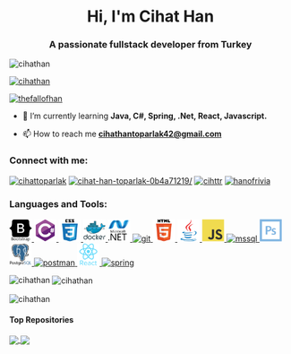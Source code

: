 <h1 align="center">Hi, I'm Cihat Han</h1>
<h3 align="center">A passionate fullstack developer from Turkey</h3>

<p align="left"> <img src="https://komarev.com/ghpvc/?username=cihathan&label=Profile%20views&color=0e75b6&style=flat" alt="cihathan" /> </p>

<p align="left"> <a href="https://github.com/ryo-ma/github-profile-trophy"><img src="https://github-profile-trophy.vercel.app/?username=cihathan" alt="cihathan" /></a> </p>

<p align="left"> <a href="https://twitter.com/thefallofhan" target="blank"><img src="https://img.shields.io/twitter/follow/cihattoparlak?logo=twitter&style=for-the-badge" alt="thefallofhan" /></a> </p>

- 🌱 I’m currently learning **Java, C#, Spring, .Net, React, Javascript.**

- 📫 How to reach me **cihathantoparlak42@gmail.com**

<h3 align="left">Connect with me:</h3>
<p align="left">
<a href="https://twitter.com/cihattoparlak" target="blank"><img align="center" src="https://raw.githubusercontent.com/rahuldkjain/github-profile-readme-generator/master/src/images/icons/Social/twitter.svg" alt="cihattoparlak" height="30" width="40" /></a>
<a href="https://linkedin.com/in/cihat-han-toparlak-0b4a71219/" target="blank"><img align="center" src="https://raw.githubusercontent.com/rahuldkjain/github-profile-readme-generator/master/src/images/icons/Social/linked-in-alt.svg" alt="cihat-han-toparlak-0b4a71219/" height="30" width="40" /></a>
<a href="https://fb.com/cihttr" target="blank"><img align="center" src="https://raw.githubusercontent.com/rahuldkjain/github-profile-readme-generator/master/src/images/icons/Social/facebook.svg" alt="cihttr" height="30" width="40" /></a>
<a href="https://instagram.com/hanofrivia" target="blank"><img align="center" src="https://raw.githubusercontent.com/rahuldkjain/github-profile-readme-generator/master/src/images/icons/Social/instagram.svg" alt="hanofrivia" height="30" width="40" /></a>
</p>

<h3 align="left">Languages and Tools:</h3>
<p align="left"> <a href="https://getbootstrap.com" target="_blank" rel="noreferrer"> <img src="https://raw.githubusercontent.com/devicons/devicon/master/icons/bootstrap/bootstrap-plain-wordmark.svg" alt="bootstrap" width="40" height="40"/> </a> <a href="https://www.w3schools.com/cs/" target="_blank" rel="noreferrer"> <img src="https://raw.githubusercontent.com/devicons/devicon/master/icons/csharp/csharp-original.svg" alt="csharp" width="40" height="40"/> </a> <a href="https://www.w3schools.com/css/" target="_blank" rel="noreferrer"> <img src="https://raw.githubusercontent.com/devicons/devicon/master/icons/css3/css3-original-wordmark.svg" alt="css3" width="40" height="40"/> </a> <a href="https://www.docker.com/" target="_blank" rel="noreferrer"> <img src="https://raw.githubusercontent.com/devicons/devicon/master/icons/docker/docker-original-wordmark.svg" alt="docker" width="40" height="40"/> </a> <a href="https://dotnet.microsoft.com/" target="_blank" rel="noreferrer"> <img src="https://raw.githubusercontent.com/devicons/devicon/master/icons/dot-net/dot-net-original-wordmark.svg" alt="dotnet" width="40" height="40"/> </a> <a href="https://git-scm.com/" target="_blank" rel="noreferrer"> <img src="https://www.vectorlogo.zone/logos/git-scm/git-scm-icon.svg" alt="git" width="40" height="40"/> </a> <a href="https://www.w3.org/html/" target="_blank" rel="noreferrer"> <img src="https://raw.githubusercontent.com/devicons/devicon/master/icons/html5/html5-original-wordmark.svg" alt="html5" width="40" height="40"/> </a> <a href="https://www.java.com" target="_blank" rel="noreferrer"> <img src="https://raw.githubusercontent.com/devicons/devicon/master/icons/java/java-original.svg" alt="java" width="40" height="40"/> </a> <a href="https://developer.mozilla.org/en-US/docs/Web/JavaScript" target="_blank" rel="noreferrer"> <img src="https://raw.githubusercontent.com/devicons/devicon/master/icons/javascript/javascript-original.svg" alt="javascript" width="40" height="40"/> </a> <a href="https://www.microsoft.com/en-us/sql-server" target="_blank" rel="noreferrer"> <img src="https://www.svgrepo.com/show/303229/microsoft-sql-server-logo.svg" alt="mssql" width="40" height="40"/> </a> <a href="https://www.photoshop.com/en" target="_blank" rel="noreferrer"> <img src="https://raw.githubusercontent.com/devicons/devicon/master/icons/photoshop/photoshop-line.svg" alt="photoshop" width="40" height="40"/> </a> <a href="https://www.postgresql.org" target="_blank" rel="noreferrer"> <img src="https://raw.githubusercontent.com/devicons/devicon/master/icons/postgresql/postgresql-original-wordmark.svg" alt="postgresql" width="40" height="40"/> </a> <a href="https://postman.com" target="_blank" rel="noreferrer"> <img src="https://www.vectorlogo.zone/logos/getpostman/getpostman-icon.svg" alt="postman" width="40" height="40"/> </a> <a href="https://reactjs.org/" target="_blank" rel="noreferrer"> <img src="https://raw.githubusercontent.com/devicons/devicon/master/icons/react/react-original-wordmark.svg" alt="react" width="40" height="40"/> </a> <a href="https://spring.io/" target="_blank" rel="noreferrer"> <img src="https://www.vectorlogo.zone/logos/springio/springio-icon.svg" alt="spring" width="40" height="40"/> </a> </p>

<p><img align="left" src="https://github-readme-stats.vercel.app/api/top-langs?username=cihathan&show_icons=true&locale=en&layout=compact" alt="cihathan" /></p>

<p>&nbsp;<img align="center" src="https://github-readme-stats.vercel.app/api?username=cihathan&show_icons=true&locale=en" alt="cihathan" /></p>

<p><img align="center" src="https://github-readme-streak-stats.herokuapp.com/?user=cihathan&" alt="cihathan" /></p>

#### Top Repositories

<a href="https://github.com/cihathan/library-management">
  <img align="center" src="https://github.com/cihathan/library-management.vercel.app/api/pin/?username=cihathan&repo=github-library-management&theme=buefy" />
</a>
<a href="https://github.com/cihathan/library-management.github.io">
  <img align="center" src="https://github.com/cihathan/library-management.vercel.app/api/pin/?username=cihathan&repo=library-management.github.io&theme=buefy" />
</a>
